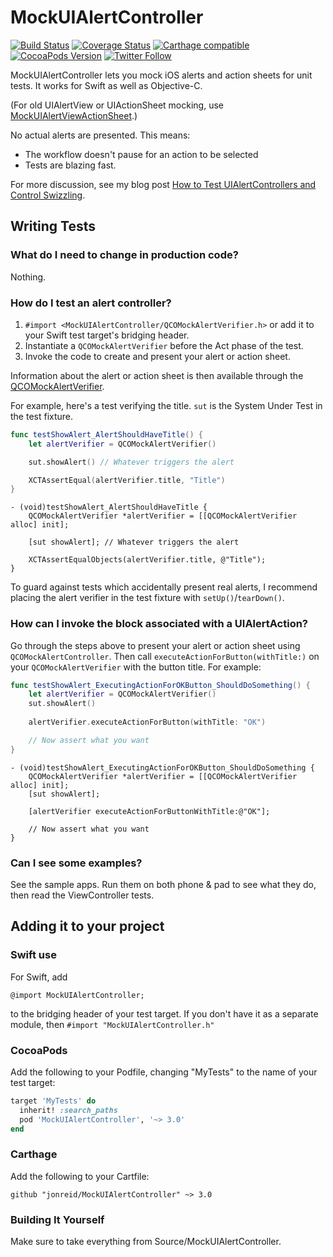 # MockUIAlertController

[![Build Status](https://travis-ci.org/jonreid/MockUIAlertController.svg?branch=master)](https://travis-ci.org/jonreid/MockUIAlertController)
[![Coverage Status](https://coveralls.io/repos/jonreid/MockUIAlertController/badge.svg?branch=master&service=github)](https://coveralls.io/github/jonreid/MockUIAlertController?branch=master)
[![Carthage compatible](https://img.shields.io/badge/Carthage-compatible-4BC51D.svg?style=flat)](https://github.com/Carthage/Carthage)
[![CocoaPods Version](https://cocoapod-badges.herokuapp.com/v/MockUIAlertController/badge.png)](https://cocoapods.org/pods/MockUIAlertController)
[![Twitter Follow](https://img.shields.io/twitter/follow/qcoding.svg?style=social)](https://twitter.com/qcoding)

MockUIAlertController lets you mock iOS alerts and action sheets for unit tests. It works for Swift as well as Objective-C.

(For old UIAlertView or UIActionSheet mocking, use
[MockUIAlertViewActionSheet](https://github.com/jonreid/MockUIAlertViewActionSheet).)

No actual alerts are presented. This means:

* The workflow doesn't pause for an action to be selected
* Tests are blazing fast.

For more discussion, see my blog post [How to Test UIAlertControllers and Control Swizzling](http://qualitycoding.org/testing-uialertcontrollers/).


## Writing Tests

### What do I need to change in production code?

Nothing.

### How do I test an alert controller?

1. `#import <MockUIAlertController/QCOMockAlertVerifier.h>` or add it to your Swift test target's bridging header.
2. Instantiate a `QCOMockAlertVerifier` before the Act phase of the test.
3. Invoke the code to create and present your alert or action sheet.

Information about the alert or action sheet is then available through the
[QCOMockAlertVerifier](https://github.com/jonreid/MockUIAlertController/blob/master/Source/MockUIAlertController/QCOMockAlertVerifier.h).

For example, here's a test verifying the title. `sut` is the System Under Test
in the test fixture.

```swift
func testShowAlert_AlertShouldHaveTitle() {
    let alertVerifier = QCOMockAlertVerifier()

    sut.showAlert() // Whatever triggers the alert

    XCTAssertEqual(alertVerifier.title, "Title")
}
```

```obj-c
- (void)testShowAlert_AlertShouldHaveTitle {
    QCOMockAlertVerifier *alertVerifier = [[QCOMockAlertVerifier alloc] init];

    [sut showAlert]; // Whatever triggers the alert

    XCTAssertEqualObjects(alertVerifier.title, @"Title");
}
```

To guard against tests which accidentally present real alerts, I recommend placing the alert verifier in the test fixture with `setUp()`/`tearDown()`.


### How can I invoke the block associated with a UIAlertAction?

Go through the steps above to present your alert or action sheet using `QCOMockAlertController`.
Then call `executeActionForButton(withTitle:)` on your `QCOMockAlertVerifier` with the button title.
For example:

```swift
func testShowAlert_ExecutingActionForOKButton_ShouldDoSomething() {
    let alertVerifier = QCOMockAlertVerifier()
    sut.showAlert()
    
    alertVerifier.executeActionForButton(withTitle: "OK")

    // Now assert what you want
}
```

```obj-c
- (void)testShowAlert_ExecutingActionForOKButton_ShouldDoSomething {
    QCOMockAlertVerifier *alertVerifier = [[QCOMockAlertVerifier alloc] init];
    [sut showAlert];

    [alertVerifier executeActionForButtonWithTitle:@"OK"];

    // Now assert what you want
}
```

### Can I see some examples?

See the sample apps. Run them on both phone & pad to see what they do, then read the ViewController tests.


## Adding it to your project

### Swift use

For Swift, add

```obj-c
@import MockUIAlertController;
```

to the bridging header of your test target. If you don't have it as a separate module, then `#import "MockUIAlertController.h"`

### CocoaPods

Add the following to your Podfile, changing "MyTests" to the name of your test target:

```ruby
target 'MyTests' do
  inherit! :search_paths
  pod 'MockUIAlertController', '~> 3.0'
end
```

### Carthage

Add the following to your Cartfile:

```
github "jonreid/MockUIAlertController" ~> 3.0
```

### Building It Yourself

Make sure to take everything from Source/MockUIAlertController.
